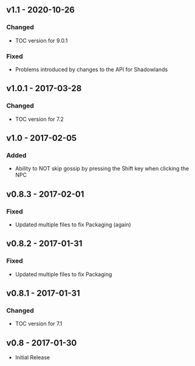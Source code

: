 ## v1.1 - 2020-10-26
### Changed
- TOC version for 9.0.1
### Fixed
- Problems introduced by changes to the API for Shadowlands

## v1.0.1 - 2017-03-28
### Changed
- TOC version for 7.2

## v1.0 - 2017-02-05
### Added
- Ability to NOT skip gossip by pressing the Shift key when clicking the NPC

## v0.8.3 - 2017-02-01
### Fixed
- Updated multiple files to fix Packaging (again)

## v0.8.2 - 2017-01-31
### Fixed
- Updated multiple files to fix Packaging

## v0.8.1 - 2017-01-31
### Changed
- TOC version for 7.1

## v0.8 - 2017-01-30
- Initial Release
